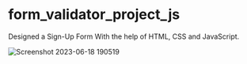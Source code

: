 # form_validator_project_js
Designed a Sign-Up Form With the help of HTML, CSS and JavaScript.

![Screenshot 2023-06-18 190519](https://github.com/webstackedcoderOwO/form_validator_project_js/assets/109142993/08b7eba1-d1b7-4280-abfd-04b2c55ba4d3)
